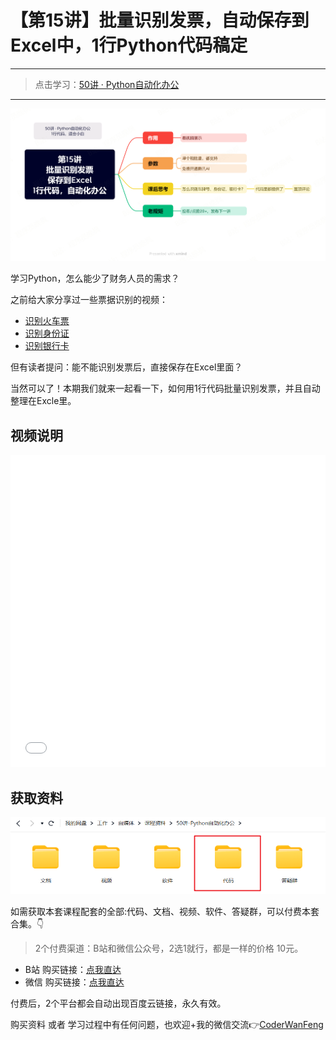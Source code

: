 # 【第15讲】批量识别发票，自动保存到Excel中，1行Python代码稿定

------
> 点击学习：[50讲 · Python自动化办公](https://www.python-office.com/course/50-python-office.html)
------

![](../xmind/imgs/50-15-VatInvoiceOCR2Excel.png)

学习Python，怎么能少了财务人员的需求？

之前给大家分享过一些票据识别的视频：

- [识别火车票](https://www.bilibili.com/video/BV1Tv4y1n7Js/?spm_id_from=333.999.0.0)
- [识别身份证](https://www.bilibili.com/video/BV1484y1g7N4/?spm_id_from=333.999.0.0)
- [识别银行卡](https://www.bilibili.com/video/BV1QY4y1o7qc/?spm_id_from=333.999.0.0)

但有读者提问：能不能识别发票后，直接保存在Excel里面？

当然可以了！本期我们就来一起看一下，如何用1行代码批量识别发票，并且自动整理在Excle里。

## 视频说明

<iframe src="//player.bilibili.com/player.html?bvid=BV1h94y1W7ds" scrolling="no" border="0" frameborder="no" framespacing="0" allowfullscreen="true" width=100%, height=500> </iframe>


## 获取资料

![](../docs/imgs/common/code.png)




如需获取本套课程配套的全部:代码、文档、视频、软件、答疑群，可以付费本套合集。👇

> 2个付费渠道：B站和微信公众号，2选1就行，都是一样的价格 10元。


- B站 购买链接：[点我直达](https://mp.weixin.qq.com/s/3kUW1BQkQrr9f1L_JVR0iA)
- 微信 购买链接：[点我直达](https://mp.weixin.qq.com/mp/appmsgalbum?__biz=MzI2Nzg5MjgyNg==&action=getalbum&album_id=3056320585091366915#wechat_redirect)

付费后，2个平台都会自动出现百度云链接，永久有效。

购买资料 或者 学习过程中有任何问题，也欢迎+我的微信交流👉[CoderWanFeng](https://mp.weixin.qq.com/s/B1V6KeXc7IOEB8DgXLWv3g)
